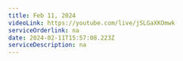 ```yaml
---
title: Feb 11, 2024
videoLink: https://youtube.com/live/jSLGaXKOmwk
serviceOrderlink: na
date: 2024-02-11T15:57:08.223Z
serviceDescription: n﻿a
---
```

